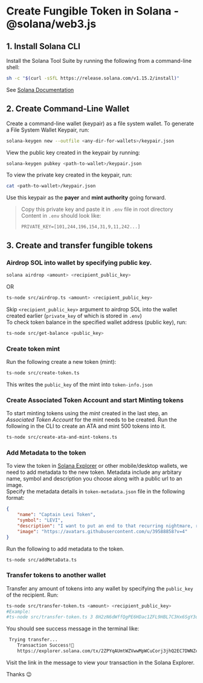 # Create Fungible Token in Solana - @solana/web3.js
## 1. Install Solana CLI
Install the Solana Tool Suite by running the following from a command-line shell:
```sh
sh -c "$(curl -sSfL https://release.solana.com/v1.15.2/install)"
```
See [Solana Documentation](https://docs.solana.com/cli/install-solana-cli-tools)
## 2. Create Command-Line Wallet
Create a command-line wallet (keypair) as a file system wallet. To generate a File System Wallet Keypair, run:
```sh
solana-keygen new --outfile <any-dir-for-wallets>/keypair.json
```
View the public key created in the keypair by running:
```sh
solana-keygen pubkey <path-to-wallet>/keypair.json
```
To view the private key created in the keypair, run:
```sh
cat <path-to-wallet>/keypair.json
```
Use this keypair as the __payer__ and __mint authority__ going forward.
> Copy this private key and paste it in `.env` file in root directory\
> Content in `.env` should look like:
> ```
> PRIVATE_KEY=[101,244,196,154,31,9,11,242...]
>```

## 3. Create and transfer fungible tokens
### Airdrop SOL into wallet by specifying public key.
```sh
solana airdrop <amount> <recipient_public_key>
```
OR
```sh
ts-node src/airdrop.ts <amount> <recipient_public_key>
```
Skip `<recipient_public_key>` argument to airdrop SOL into the wallet created earlier (`private_key` of which is stored in `.env`) \
To check token balance in the specified wallet address (public key), run:
```sh
ts-node src/get-balance <public_key>
```
### Create token **mint**

Run the following create a new token (mint):
```sh
ts-node src/create-token.ts
```
This writes the `public_key` of the mint into `token-info.json`

### Create **Associated Token Account** and start Minting tokens
To start minting tokens using the *mint* created in the last step, an *Associated Token Account* for the mint needs to be created. Run the following in the CLI to create an ATA and mint 500 tokens into it.
```sh
ts-node src/create-ata-and-mint-tokens.ts
```

### Add Metadata to the token
To view the token in [Solana Explorer](https://explorer.solana.com/?cluster=devnet) or other mobile/desktop wallets, we need to add metadata to the new token. Metadata include any arbitary name, symbol and description you choose along with a public url to an image. \
Specify the metadata details in `token-metadata.json` file in the following format:
```json
{
    "name": "Captain Levi Token",
    "symbol": "LEVI",
    "description": "I want to put an end to that recurring nightmare, right now. There are those who would get in my way. But I'm fine playing the role of the lunatic who kills people like that. I have to be ready to rearrange some faces. Because I choose the hell of humans killing each other over the hell of being eaten. --Levi Ackerman",
    "image": "https://avatars.githubusercontent.com/u/39588858?v=4"
}
```
Run the following to add metadata to the token.
```sh
ts-node src/addMetaData.ts
```

### Transfer tokens to another wallet
Transfer any amount of tokens into any wallet by specifying the `public_key` of the recipient. Run:
```sh
ts-node src/transfer-token.ts <amount> <recipient_public_key>
#Example:
#ts-node src/transfer-token.ts 3 8H2zN6dWffQgPE6HDac1ZFL9HBL7C3Hx6SgY3qifiCXC
```
You should see success message in the terminal like: 
<span style="color: green">
```sh
 Trying transfer...
    Transaction Success!🎉
    https://explorer.solana.com/tx/2ZPYqAUmtWZVwwMpWCuCorj3jhQ2EC7DWNZcXgNbWSisbuTujkD2CBLAJTrVs3shYTM874zjcXc2do88rgRmYfuF?cluster=devnet
```
</span>
Visit the link in the message to view your transaction in the Solana Explorer.

Thanks 😉
